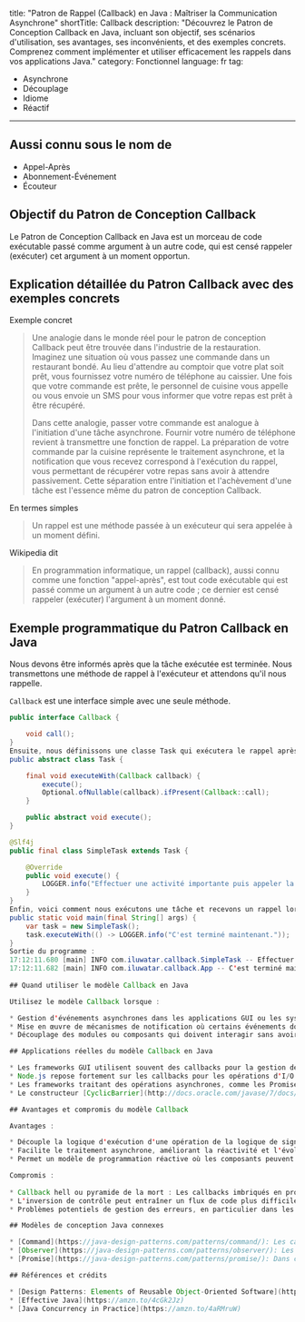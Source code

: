 title: "Patron de Rappel (Callback) en Java : Maîtriser la Communication Asynchrone"
shortTitle: Callback
description: "Découvrez le Patron de Conception Callback en Java, incluant son objectif, ses scénarios d'utilisation, ses avantages, ses inconvénients, et des exemples concrets. Comprenez comment implémenter et utiliser efficacement les rappels dans vos applications Java."
category: Fonctionnel
language: fr
tag:
  - Asynchrone
  - Découplage
  - Idiome
  - Réactif
---

## Aussi connu sous le nom de

* Appel-Après
* Abonnement-Événement
* Écouteur

## Objectif du Patron de Conception Callback

Le Patron de Conception Callback en Java est un morceau de code exécutable passé comme argument à un autre code, qui est censé rappeler (exécuter) cet argument à un moment opportun.

## Explication détaillée du Patron Callback avec des exemples concrets

Exemple concret

> Une analogie dans le monde réel pour le patron de conception Callback peut être trouvée dans l'industrie de la restauration. Imaginez une situation où vous passez une commande dans un restaurant bondé. Au lieu d'attendre au comptoir que votre plat soit prêt, vous fournissez votre numéro de téléphone au caissier. Une fois que votre commande est prête, le personnel de cuisine vous appelle ou vous envoie un SMS pour vous informer que votre repas est prêt à être récupéré.
>
> Dans cette analogie, passer votre commande est analogue à l'initiation d'une tâche asynchrone. Fournir votre numéro de téléphone revient à transmettre une fonction de rappel. La préparation de votre commande par la cuisine représente le traitement asynchrone, et la notification que vous recevez correspond à l'exécution du rappel, vous permettant de récupérer votre repas sans avoir à attendre passivement. Cette séparation entre l'initiation et l'achèvement d'une tâche est l'essence même du patron de conception Callback.

En termes simples

> Un rappel est une méthode passée à un exécuteur qui sera appelée à un moment défini.

Wikipedia dit

> En programmation informatique, un rappel (callback), aussi connu comme une fonction "appel-après", est tout code exécutable qui est passé comme un argument à un autre code ; ce dernier est censé rappeler (exécuter) l'argument à un moment donné.

## Exemple programmatique du Patron Callback en Java

Nous devons être informés après que la tâche exécutée est terminée. Nous transmettons une méthode de rappel à l'exécuteur et attendons qu'il nous rappelle.

`Callback` est une interface simple avec une seule méthode.

```java
public interface Callback {

    void call();
}
Ensuite, nous définissons une classe Task qui exécutera le rappel après l'exécution de la tâche.
public abstract class Task {

    final void executeWith(Callback callback) {
        execute();
        Optional.ofNullable(callback).ifPresent(Callback::call);
    }

    public abstract void execute();
}

@Slf4j
public final class SimpleTask extends Task {

    @Override
    public void execute() {
        LOGGER.info("Effectuer une activité importante puis appeler la méthode de rappel.");
    }
}
Enfin, voici comment nous exécutons une tâche et recevons un rappel lorsqu'elle est terminée.
public static void main(final String[] args) {
    var task = new SimpleTask();
    task.executeWith(() -> LOGGER.info("C'est terminé maintenant."));
}
Sortie du programme :
17:12:11.680 [main] INFO com.iluwatar.callback.SimpleTask -- Effectuer une activité importante puis appeler la méthode de rappel.
17:12:11.682 [main] INFO com.iluwatar.callback.App -- C'est terminé maintenant.
  
## Quand utiliser le modèle Callback en Java

Utilisez le modèle Callback lorsque :

* Gestion d'événements asynchrones dans les applications GUI ou les systèmes orientés événements
* Mise en œuvre de mécanismes de notification où certains événements doivent déclencher des actions dans d'autres composants
* Découplage des modules ou composants qui doivent interagir sans avoir une dépendance directe

## Applications réelles du modèle Callback en Java

* Les frameworks GUI utilisent souvent des callbacks pour la gestion des événements, comme les interactions utilisateur (clics, pressions de touches)
* Node.js repose fortement sur les callbacks pour les opérations d'I/O non bloquantes
* Les frameworks traitant des opérations asynchrones, comme les Promises en JavaScript, utilisent des callbacks pour gérer la résolution ou le rejet des tâches asynchrones
* Le constructeur [CyclicBarrier](http://docs.oracle.com/javase/7/docs/api/java/util/concurrent/CyclicBarrier.html#CyclicBarrier%28int,%20java.lang.Runnable%29) peut accepter un callback déclenché chaque fois qu'une barrière est atteinte.

## Avantages et compromis du modèle Callback

Avantages :

* Découple la logique d'exécution d'une opération de la logique de signalement ou de notification, améliorant la modularité et la réutilisabilité
* Facilite le traitement asynchrone, améliorant la réactivité et l'évolutivité des applications
* Permet un modèle de programmation réactive où les composants peuvent réagir aux événements au fur et à mesure qu'ils se produisent

Compromis :
  
* Callback hell ou pyramide de la mort : Les callbacks imbriqués en profondeur peuvent rendre le code difficile à lire et à maintenir
* L'inversion de contrôle peut entraîner un flux de code plus difficile à suivre, rendant le débogage plus complexe
* Problèmes potentiels de gestion des erreurs, en particulier dans les langages ou environnements où des exceptions sont utilisées, car les erreurs doivent être propagées à travers les callbacks

## Modèles de conception Java connexes

* [Command](https://java-design-patterns.com/patterns/command/): Les callbacks peuvent être implémentés comme des objets Command dans des scénarios nécessitant plus de flexibilité ou d'état dans l'opération de callback
* [Observer](https://java-design-patterns.com/patterns/observer/): Les callbacks peuvent être vus comme une forme plus dynamique et légère du modèle Observer, avec la possibilité de s'abonner et de se désabonner dynamiquement des fonctions de callback
* [Promise](https://java-design-patterns.com/patterns/promise/): Dans certains langages ou frameworks, les Promises ou Futures peuvent être utilisées pour gérer les opérations asynchrones plus proprement, souvent en utilisant des callbacks pour les cas de succès ou d'échec

## Références et crédits

* [Design Patterns: Elements of Reusable Object-Oriented Software](https://amzn.to/3w0pvKI)
* [Effective Java](https://amzn.to/4cGk2Jz)
* [Java Concurrency in Practice](https://amzn.to/4aRMruW)
